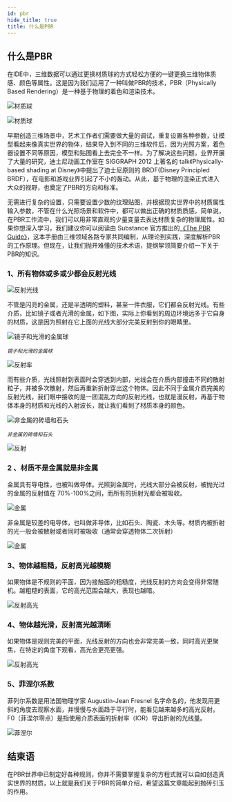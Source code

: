 ```yaml
---
id: pbr
hide_title: true
title: 什么是PBR
---
```


## 什么是PBR　　

在IDE中，三维数据可以通过更换材质球的方式轻松方便的一键更换三维物体质感、颜色等属性。这是因为我们运用了一种叫做PBR的技术，PBR（Physically Based Rendering）是一种基于物理的着色和渲染技术。

![材质球](./assets/pbr-0.png)

![材质球](./assets/pbr-00.png)

早期创造三维场景中，艺术工作者们需要做大量的调试，重复设置各种参数，让模型看起来像真实世界的物体，结果导入到不同的三维软件后，因为光照方案，着色器设置不同等原因，模型和贴图看上去完全不一样。为了解决这些问题，业界开展了大量的研究，迪士尼动画工作室在 SIGGRAPH 2012 上著名的 talk《Physically-based shading at Disney》中提出了迪士尼原则的 BRDF(Disney Principled BRDF），在电影和游戏业界引起了不小的轰动。从此，基于物理的渲染正式进入大众的视野，也奠定了PBR的方向和标准。

无需进行复杂的设置，只需要设置少数的纹理贴图，并根据现实世界中的材质属性输入参数，不管在什么光照场景和软件中，都可以做出正确的材质质感，简单说，在PBR工作流中，我们可以用非常直观的少量变量去表达材质复杂的物理属性。如果你想深入学习，我们建议你可以阅读由 Substance 官方推出的[《The PBR Guide》](https://substance3d.adobe.com/tutorials/courses/the-pbr-guide-part-1-zh)，这本手册由三维领域各路专家共同编制，从理论到实践，深度解析PBR的工作原理。但现在，让我们抛开难懂的技术术语，提纲挈领简要介绍一下关于PBR的知识。

### 1、所有物体或多或少都会反射光线

![反射光线](./assets/pbr-1.png)

不管是闪亮的金属，还是半透明的塑料，甚至一件衣服，它们都会反射光线。有些介质，比如镜子或者光滑的金属，如下图，实际上你看到的周边环境远多于它自身的材质，这是因为照射在它上面的光线大部分完美反射到你的眼睛里。

![镜子和光滑的金属球](./assets/pbr-2.png)

*<small>镜子和光滑的金属球</small>*

![反射率](./assets/pbr-3.png)

而有些介质，光线照射到表面时会穿透到内部，光线会在介质内部撞击不同的散射粒子，并被多次散射，然后再重新折射穿出这个物体。因此不同于金属介质完美的反射光线，我们眼中接收的是一团混乱方向的反射光线，也就是漫反射，再基于物体本身的材质和光线的入射波长，就让我们看到了材质本身的颜色。

![非金属的砖墙和石头](./assets/pbr-4.png)

*<small>非金属的砖墙和石头</small>*

![反射](./assets/pbr-5.png)

### 2 、材质不是金属就是非金属

金属具有导电性，也被叫做导体。光照到金属时，光线大部分会被反射，被抛光过的金属的反射值在 70%-100%之间，而所有的折射光都会被吸收。

![金属](./assets/pbr-6.png)

非金属是较差的电导体，也叫做非导体，比如石头、陶瓷、木头等。材质内被折射的光一般会被散射或者同时被吸收（通常会穿透物体二次折射）

![金属](./assets/pbr-7.png)

### 3、物体越粗糙，反射高光越模糊

如果物体是不规则的平面，因为接触面的粗糙度，光线反射的方向会变得非常随机。越粗糙的表面，它的高光范围会越大，表现也越暗。

![反射高光](./assets/pbr-8.png)

### 4、物体越光滑，反射高光越清晰

如果物体是规则完美的平面，光线反射的方向也会非常完美一致，同时高光更聚焦，在特定的角度下观看，高光会更亮更强。

![反射高光](./assets/pbr-9.png)

### 5、菲涅尔系数

菲列尔系数是用法国物理学家 Augustin-Jean Fresnel 名字命名的，他发现用更斜的角度去观察水面，并慢慢与水面趋于平行时，能看见越来越多的高光反射。F0（菲涅尔零点）是指使用介质表面的折射率（IOR）导出折射的光线量。

![菲涅尔](./assets/pbr-10.png)

## 结束语

在PBR世界中已制定好各种规则，你并不需要掌握复杂的方程式就可以自如创造真实世界的材质，以上就是我们关于PBR的简单介绍，希望这篇文章能起到抛砖引玉的作用。
